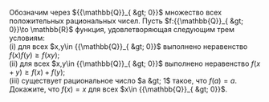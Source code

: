 Обозначим через ${{\mathbb{Q}}_{ &gt; 0}}$ множество всех положительных рациональных чисел. Пусть $f:{{\mathbb{Q}}_{ &gt; 0}}\to \mathbb{R}$ функция, удовлетворяющая следующим трем условиям:
<br>(i) для всех $x,y\in {{\mathbb{Q}}_{ &gt; 0}}$ выполнено неравенство $f(x)f(y)\ge f(xy)$;
<br>(ii) для всех $x,y\in {{\mathbb{Q}}_{ &gt; 0}}$ выполнено неравенство $f(x+y)\ge f(x)+f(y)$;
<br>(iii) существует рациональное число $a &gt; 1$ такое, что $f\left( a \right)=a$.
<br>Докажите, что $f\left( x \right)=x$ для всех $x\in {{\mathbb{Q}}_{ &gt; 0}}$.
